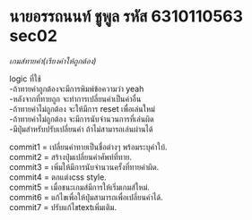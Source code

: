 # นายอรรถนนท์ ชูพูล รหัส 6310110563 sec02

*เกมส์ทายคำ(เรียงคำให้ถูกต้อง)*

logic ที่ใช้\
-ถ้าทายคำถูกต้องจะมีการพิมพ์ข้อความว่า yeah\
-หลังจากที่ทายถูก จะทำการเปลี่ยนคำเป็นคำอื่น\
-ถ้าทายคำไม่ถูกต้อง จะให้มีการ reset เพื่อเล่นใหม่\
-ถ้าทายคำไม่ถูกต้อง จะมีการนับจำนวนการที่เล่นผิด\
-มีปุ่มสำหรับปรับเปลี่ยนคำ ถ้าไม่สามารถเล่นผ่านได้

commit1 = เปลี่ยนคำทายเป็นชื่อต่างๆ พร้อมระบุคำใบ้.\
commit2 = สร้างปุ่มเปลี่ยนคำศัพท์ที่ทาย.\
commit3 = เพิ่มให้มีการนับจำนวนครั้งที่ทายคำผิด.\
commit4 = ตกแต่งcss style.\
commit5 = เมื่อชนะเกมส์มีการให้เริ่มเกมส์ใหม่.\
commit6 = แก้ไขเพื่อให้ปุ่มสามารถเพื่อเปลี่ยนคำได้.\
commit7 = ปรับแก้ไขtextเพิ่มเติม.

